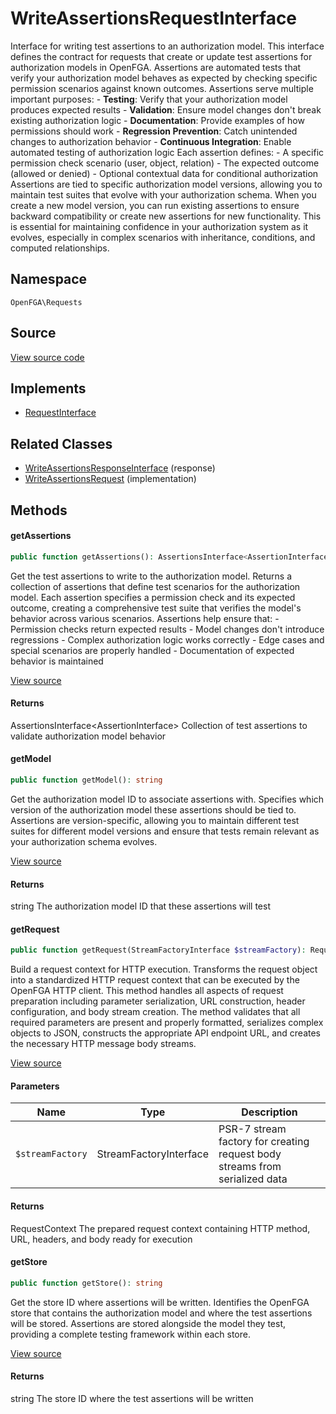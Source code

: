 # WriteAssertionsRequestInterface

Interface for writing test assertions to an authorization model. This interface defines the contract for requests that create or update test assertions for authorization models in OpenFGA. Assertions are automated tests that verify your authorization model behaves as expected by checking specific permission scenarios against known outcomes. Assertions serve multiple important purposes: - **Testing**: Verify that your authorization model produces expected results - **Validation**: Ensure model changes don&#039;t break existing authorization logic - **Documentation**: Provide examples of how permissions should work - **Regression Prevention**: Catch unintended changes to authorization behavior - **Continuous Integration**: Enable automated testing of authorization logic Each assertion defines: - A specific permission check scenario (user, object, relation) - The expected outcome (allowed or denied) - Optional contextual data for conditional authorization Assertions are tied to specific authorization model versions, allowing you to maintain test suites that evolve with your authorization schema. When you create a new model version, you can run existing assertions to ensure backward compatibility or create new assertions for new functionality. This is essential for maintaining confidence in your authorization system as it evolves, especially in complex scenarios with inheritance, conditions, and computed relationships.

## Namespace
`OpenFGA\Requests`

## Source
[View source code](https://github.com/evansims/openfga-php/blob/main/src/Requests/WriteAssertionsRequestInterface.php)

## Implements
* [RequestInterface](RequestInterface.md)

## Related Classes
* [WriteAssertionsResponseInterface](Responses/WriteAssertionsResponseInterface.md) (response)
* [WriteAssertionsRequest](Requests/WriteAssertionsRequest.md) (implementation)



## Methods

                                                            
#### getAssertions


```php
public function getAssertions(): AssertionsInterface<AssertionInterface>
```

Get the test assertions to write to the authorization model. Returns a collection of assertions that define test scenarios for the authorization model. Each assertion specifies a permission check and its expected outcome, creating a comprehensive test suite that verifies the model&#039;s behavior across various scenarios. Assertions help ensure that: - Permission checks return expected results - Model changes don&#039;t introduce regressions - Complex authorization logic works correctly - Edge cases and special scenarios are properly handled - Documentation of expected behavior is maintained

[View source](https://github.com/evansims/openfga-php/blob/main/src/Requests/WriteAssertionsRequestInterface.php#L62)


#### Returns
AssertionsInterface&lt;AssertionInterface&gt;
 Collection of test assertions to validate authorization model behavior

#### getModel


```php
public function getModel(): string
```

Get the authorization model ID to associate assertions with. Specifies which version of the authorization model these assertions should be tied to. Assertions are version-specific, allowing you to maintain different test suites for different model versions and ensure that tests remain relevant as your authorization schema evolves.

[View source](https://github.com/evansims/openfga-php/blob/main/src/Requests/WriteAssertionsRequestInterface.php#L74)


#### Returns
string
 The authorization model ID that these assertions will test

#### getRequest


```php
public function getRequest(StreamFactoryInterface $streamFactory): RequestContext
```

Build a request context for HTTP execution. Transforms the request object into a standardized HTTP request context that can be executed by the OpenFGA HTTP client. This method handles all aspects of request preparation including parameter serialization, URL construction, header configuration, and body stream creation. The method validates that all required parameters are present and properly formatted, serializes complex objects to JSON, constructs the appropriate API endpoint URL, and creates the necessary HTTP message body streams.

[View source](https://github.com/evansims/openfga-php/blob/main/src/Requests/RequestInterface.php#L57)

#### Parameters
| Name | Type | Description |
|------|------|-------------|
| `$streamFactory` | StreamFactoryInterface | PSR-7 stream factory for creating request body streams from serialized data |

#### Returns
RequestContext
 The prepared request context containing HTTP method, URL, headers, and body ready for execution

#### getStore


```php
public function getStore(): string
```

Get the store ID where assertions will be written. Identifies the OpenFGA store that contains the authorization model and where the test assertions will be stored. Assertions are stored alongside the model they test, providing a complete testing framework within each store.

[View source](https://github.com/evansims/openfga-php/blob/main/src/Requests/WriteAssertionsRequestInterface.php#L86)


#### Returns
string
 The store ID where the test assertions will be written

